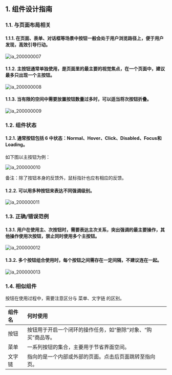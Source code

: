 

## 1. 组件设计指南

### 1.1. 与页面布局相关

#### 1.1.1. 在页面、表单、对话框等场景中按钮一般会处于用户浏览路径上，便于用户发现，高效引导行动。

![ia_200000007](https://tdesign.gtimg.com/site/design/images/ia_200000007.png)



#### 1.1.2. 主按钮通常单独使用，是页面里的最主要的视觉焦点，在一个页面中，建议最多只出现一个主按钮。

![ia_200000008](https://tdesign.gtimg.com/site/design/images/ia_200000008.png)



#### 1.1.3. 当有限的空间中需要放置按钮数量过多时，可以适当将次按钮折叠。

![ia_200000009](https://tdesign.gtimg.com/site/design/images/ia_200000009.png)



### 1.2. 组件状态

#### 1.2.1. 通常按钮包括 6 中状态：Normal、Hover、Click、Disabled、Focus和Loading。

如下图以主按钮为例：

![ia_200000010](https://tdesign.gtimg.com/site/design/images/ia_200000010.jpg)

备注：除了按钮本身的反馈外，鼠标指针也应有相应的反馈。



#### 1.2.2. 可以用多种按钮来表达不同强调级别。

![ia_200000011](https://tdesign.gtimg.com/site/design/images/ia_200000011.png)



### 1.3. 正确/错误范例

#### 1.3.1. 用户在使用主、次按钮时，需要表达主次关系，突出强调的最主要操作，其他操作使用次按钮，禁止同时使用多个主按钮。

![ia_200000012](https://tdesign.gtimg.com/site/design/images/ia_200000012-1762824.jpg)



#### 1.3.2. 多个按钮组合使用时，每个按钮之间需存在一定间隔，不建议连在一起。

![ia_200000013](https://tdesign.gtimg.com/site/design/images/ia_200000013-1762831.jpg)



### 1.4. 相似组件

按钮在使用过程中，需要注意区分与 菜单、文字链 的区别。

| 组件名 | 何时使用                                                     |
| :----- | :----------------------------------------------------------- |
| 按钮   | 按钮用于开启一个闭环的操作任务，如“删除”对象、“购买”商品等。 |
| 菜单   | 一系列按钮的集合，主要用于节省界面空间。                     |
| 文字链 | 指向的是一个内部或外部的页面。点击后页面跳转至指向页。       |